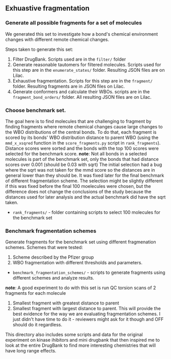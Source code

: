 ## Exhuastive fragmentation

### Generate all possible fragments for a set of molecules
We generated this set to investigate how a bond's chemical environment changes with different remote chemical changes.

Steps taken to generate this set:
1. Filter DrugBank. Scripts used are in the `filter/` folder
2. Generate reasonable tautomers for filtered molecules. Scripts used for this step are in the `enumerate_states/` folder. Resulting JSON files are on Lilac.
3. Exhaustive fragmentation. Scripts for this step are in the `fragment/` folder. Resulting fragments are in JSON files on Lilac.
4. Generate conformers and calculate their WBOs. scripts are in the `fragment_bond_orders/` folder. All resulting JSON
files are on Lilac.

### Choose benchmark set.
The goal here is to find molecules that are challenging to fragment by finding fragments where remote
chemical changes cause large changes to the WBO distributions of the central bonds. To do that, each fragment is scored
by its bonds' WBO distribution distance to parent WBO (using the `mmd_x_xsqred` function in the `score_fragments.py` script in `rank_fragments`).
Distance scores were sorted and the bonds with the top 100 scores were selected for the benchmark score.
__note__: Not all bonds in a selected molecules is part of the benchmark set, only the bonds that had distance scores over 0.001 (should be 0.03 with sqrt)
The initial selection had a bug where the sqrt was not taken for the mmd score so the distances are in general lower than they should be.
It was fixed later for the final benchmark of different fragmentation scheme. The selection might be slightly different if this was fixed
before the final 100 moelecules were chosen, but the difference does not change the conclusions of the study because the distances used
for later analysis and the actual benchmark did have the sqrt taken.

* `rank_fragments/` - folder containing scripts to select 100 molecules for the benchmark set

### Benchmark fragmentation schemes
Generate fragments for the benchmark set using different fragmenation schemes.
Schemes that were tested:
1. Scheme described by the Pfizer group
2. WBO fragmentation with different thresholds and parameters.

* `benchmark_fragmentation_schemes/` - scripts to generate fragments using different schemes and analyze results.

__note__:
A good experiment to do with this set is run QC torsion scans of 2 fragments for each molecule
1. Smallest fragment with greatest distance to parent
2. Smallest fragment with largest distance to parent.
This will provide the best evidence for the way we are evaluating fragmentation schemes. I just didn't have time to do it -
reviewers might ask for it though and OFF should do it regardless.

This directory also includes some scripts and data for the original experiment on kinase ihibitors and mini drugbank that
then inspired me to look at the entire DrugBank to find more interesting chemistries that will have long range effects.
